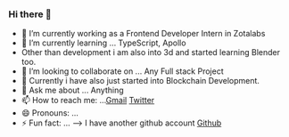 ### Hi there 👋
     
- 🔭 I’m currently working as a Frontend Developer Intern in Zotalabs
- 🌱 I’m currently learning ... TypeScript, Apollo 
- Other than development i am also into 3d and started learning Blender too.
- 👯 I’m looking to collaborate on ... Any Full stack Project 
- 🤔 Currently i have also just started into Blockchain Development.
- 💬 Ask me about ... Anything
- 📫 How to reach me: ...[Gmail](atoppo267@gmail.com) [Twitter](https://twitter.com/toppo__avinash)
- 😄 Pronouns: ...
- ⚡ Fun fact: ...
-->  I have another github account [Github](https://github.com/hiithisisavinash)
